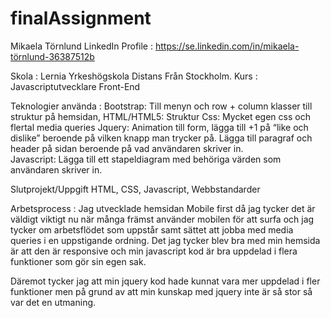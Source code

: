 ﻿# finalAssignment

Mikaela Törnlund
LinkedIn Profile : https://se.linkedin.com/in/mikaela-törnlund-36387512b

Skola : Lernia Yrkeshögskola Distans Från Stockholm. 
Kurs : Javascriptutvecklare Front-End

Teknologier använda : 
	Bootstrap: Till menyn och row + column klasser till struktur på hemsidan, HTML/HTML5: Struktur 
	Css: Mycket egen css och flertal media queries
	Jquery: Animation till form, lägga till +1 på “like och dislike” beroende på vilken knapp man trycker på. Lägga till paragraf och header på sidan beroende på vad användaren skriver in.  
	Javascript: Lägga till ett stapeldiagram med behöriga värden som användaren skriver in. 

Slutprojekt/Uppgift HTML, CSS, Javascript, Webbstandarder


Arbetsprocess : 
	Jag utvecklade hemsidan Mobile first då jag tycker det är väldigt viktigt nu när många främst använder mobilen för att surfa och jag tycker om arbetsflödet som uppstår samt sättet att jobba med media queries i en uppstigande ordning. 
Det jag tycker blev bra med min hemsida är att den är responsive och min javascript kod är bra uppdelad i flera funktioner som gör sin egen sak. 


Däremot tycker jag att min jquery kod hade kunnat vara mer uppdelad i fler funktioner men på grund av att min kunskap med jquery inte är så stor så var det en utmaning. 

